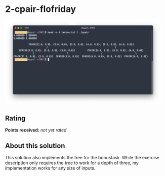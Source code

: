 # 2-cpair-flofriday
![Screenshot](screenshot.png)

## Rating
**Points received:** _not yet rated_

## About this solution
This solution also implements the tree for the bonustask. While the exercise 
description only requires the tree to work for a depth of three, my
implementation works for any size of inputs.

